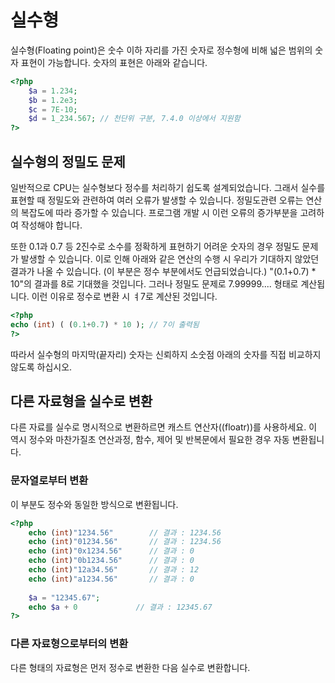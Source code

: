 # 실수형

실수형(Floating point)은 숫수 이하 자리를 가진 숫자로 정수형에 비해 넓은 범위의 숫자 표현이 가능합니다. 숫자의 표현은 아래와 같습니다.
```php
<?php
    $a = 1.234; 
    $b = 1.2e3; 
    $c = 7E-10;
    $d = 1_234.567; // 천단위 구분, 7.4.0 이상에서 지원함
?>
```
## 실수형의 정밀도 문제
일반적으로 CPU는 실수형보다 정수를 처리하기 쉽도록 설계되었습니다. 그래서 실수를 표현할 때 정밀도와 관련하여 여러 오류가 발생할 수 있습니다.
정밀도관련 오류는 연산의 복잡도에 따라 증가할 수 있습니다. 프로그램 개발 시 이런 오류의 증가부분을 고려하여 작성해야 합니다.

또한 0.1과 0.7 등 2진수로 소수를 정확하게 표현하기 어려운 숫자의 경우 정밀도 문제가 발생할 수 있습니다. 이로 인해 아래와 같은 연산의 수행 시 우리가 기대하지 않았던 결과가 나올 수 있습니다. (이 부분은 정수 부분에서도 언급되었습니다.)
"(0.1+0.7) * 10"의 결과를 8로 기대했을 것입니다. 그러나 정밀도 문제로 7.99999.... 형태로 계산됩니다. 이런 이유로 정수로 변환 시 ㅕ7로 계산된 것입니다.
```php
<?php
echo (int) ( (0.1+0.7) * 10 ); // 7이 출력됨
?>
```

따라서 실수형의 마지막(끝자리) 숫자는 신뢰하지 소숫점 아래의 숫자를 직접 비교하지 않도록 하십시오.

## 다른 자료형을 실수로 변환
다른 자료를 실수로 명시적으로 변환하르면 캐스트 연산자((floatr))를 사용하세요. 이 역시 정수와 마찬가질초 연산과정, 함수, 제어 및 반복문에서 필요한 경우 자동 변환됩니다.

### 문자열로부터 변환
이 부분도 정수와 동일한 방식으로 변환됩니다.
```php
<?php
    echo (int)"1234.56"        // 결과 : 1234.56
    echo (int)"01234.56"       // 결과 : 1234.56
    echo (int)"0x1234.56"      // 결과 : 0
    echo (int)"0b1234.56"      // 결과 : 0
    echo (int)"12a34.56"       // 결과 : 12
    echo (int)"a1234.56"       // 결과 : 0
    
    $a = "12345.67";
    echo $a + 0             // 결과 : 12345.67
?>
```

### 다른 자료형으로부터의 변환
다른 형태의 자료형은 먼저 정수로 변환한 다음 실수로 변환합니다.
